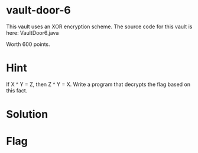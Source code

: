 # vault-door-6
This vault uses an XOR encryption scheme. The source code for this vault is here: VaultDoor6.java

Worth 600 points.

# Hint
If X ^ Y = Z, then Z ^ Y = X. Write a program that decrypts the flag based on this fact.

# Solution


# Flag
